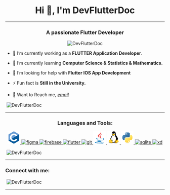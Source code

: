 <h1 align="center">Hi 👋, I'm DevFlutterDoc </h1>

---

<h3 align="center">A passionate Flutter Developer</h3>
<p align="center"><img src="https://github-profile-trophy.vercel.app/?username=DevFlutterDoc&theme=juicyfresh&column=4&margin-w=15&margin-h=15" alt="DevFlutterDoc" /></a> </p>

- 🔭 I’m currently working as a **FLUTTER Application Developer**. 

- 🌱 I’m currently learning **Computer Science & Statistics & Mathematics.**

- 🤝 I’m looking for help with **Flutter IOS App Development**

- ⚡ Fun fact is **Still in the University.**

- 💼 Want to Reach me, *[email](mailto:devdilanka@gmail.com)*

<p>&nbsp;<img align="center" src="https://github-readme-stats.vercel.app/api?username=DevFlutterDoc&count_private=true&show_icons=true&locale=en&theme=radical" alt="DevFlutterDoc" /></p>

---

<h3 align="center">Languages and Tools:</h3>
<p align="center"> <a href="https://www.cprogramming.com/" target="_blank"> <img src="https://raw.githubusercontent.com/devicons/devicon/master/icons/c/c-original.svg" alt="c" width="40" height="40"/> </a> <a href="https://www.figma.com/" target="_blank"> <img src="https://www.vectorlogo.zone/logos/figma/figma-icon.svg" alt="figma" width="40" height="40"/> </a> <a href="https://firebase.google.com/" target="_blank"> <img src="https://www.vectorlogo.zone/logos/firebase/firebase-icon.svg" alt="firebase" width="40" height="40"/> </a> <a href="https://flutter.dev" target="_blank"> <img src="https://www.vectorlogo.zone/logos/flutterio/flutterio-icon.svg" alt="flutter" width="40" height="40"/> </a> <a href="https://git-scm.com/" target="_blank"> <img src="https://www.vectorlogo.zone/logos/git-scm/git-scm-icon.svg" alt="git" width="40" height="40"/> </a> <a href="https://www.java.com" target="_blank"> <img src="https://raw.githubusercontent.com/devicons/devicon/master/icons/java/java-original.svg" alt="java" width="40" height="40"/> </a> <a href="https://www.linux.org/" target="_blank"> <img src="https://raw.githubusercontent.com/devicons/devicon/master/icons/linux/linux-original.svg" alt="linux" width="40" height="40"/> </a> <a href="https://www.python.org" target="_blank"> <img src="https://raw.githubusercontent.com/devicons/devicon/master/icons/python/python-original.svg" alt="python" width="40" height="40"/> </a> <a href="https://www.sqlite.org/" target="_blank"> <img src="https://www.vectorlogo.zone/logos/sqlite/sqlite-icon.svg" alt="sqlite" width="40" height="40"/> </a> <a href="https://www.adobe.com/products/xd.html" target="_blank"> <img src="https://cdn.worldvectorlogo.com/logos/adobe-xd.svg" alt="xd" width="40" height="40"/> </a> </p>


<p>&nbsp;<img align="center" src="https://activity-graph.herokuapp.com/graph?username=DevFlutterDoc&theme=react-dark" alt="DevFlutterDoc" /</p>

---
<h3 align="left">Connect with me:</h3>

<p>&nbsp;<img align="center" src="https://github-readme-streak-stats.herokuapp.com/?user=DevFlutterDoc&theme=radical" alt="DevFlutterDoc"/></p>

---

